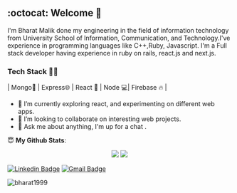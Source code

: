 ## :octocat: Welcome 👋 

I'm Bharat Malik done my engineering in the field of information technology from University School of Information, Communication, and Technology.I've experience in programming languages like C++,Ruby, Javascript. I'm a Full stack developer having experience in ruby on rails, react.js and next.js.

### Tech Stack 👨‍💻
| Mongo🌈 | Express🌐 | React 📜 | Node 💻| Firebase 🔥 |

- 🌱 I’m currently exploring react, and experimenting on different web apps.
- 👯 I’m looking to collaborate on interesting web projects. 
- 💬 Ask me about anything, I'm up for a chat .

 <summary> 😇 <b>My Github Stats</b>: </summary>
 <p align = "center">
  <img src = "https://github-readme-stats.vercel.app/api?username=bharat1999&show_icons=true&theme=tokyonight&line_height=27">
  <img src = "https://github-readme-stats.vercel.app/api/top-langs/?username=bharat1999&theme=tokyonight">
</p>
 



[![Linkedin Badge](https://img.shields.io/badge/-BharatMalik-blue?style=flat-square&logo=Linkedin&logoColor=white&link=https://www.linkedin.com/in/bharat-malik-91b884192/)](https://www.linkedin.com/in/bharat-malik-91b884192/)  [![Gmail Badge](https://img.shields.io/badge/-BharatMalik-c14438?style=flat-square&logo=Gmail&logoColor=white&link=mailto:bharatmalik1999@gmail.com)](mailto:bharatmalik1999@gmail.com)

<p align="left"> <img src="https://komarev.com/ghpvc/?username=bharat1999&label=Profile Views&color=blue&style=plastic" alt="bharat1999" /> </p>




